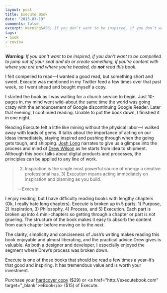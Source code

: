 ```yaml
---
layout: post
title: Execute Book
date: "2013-03-19"
comments: false
excerpt: Warning&#58; If you don’t want to be inspired, if you don’t want to be compelled to jump out of your seat and do or create something, if you’re content with where you are and where you’re headed, do not read this book.
tags:
- book
- review
---
```


***Warning**: If you don’t want to be inspired, if you don’t want to be compelled to jump out of your seat and do or create something, if you’re content with where you are and where you’re headed, do **not** read this book.*

<!--more-->

I felt compelled to read—I wanted a good read, but something short and sweet. Execute was mentioned in my Twitter feed a few times over that past week, so I went ahead and bought myself a copy.

I started the book as I was waiting for a church service to begin. Just 10-pages in, my mind went wild–about the same time the world was going crazy with the announcement of Google discontinuing Google Reader. Later that evening, I continued reading. Unable to put the book down, I finished it in one night.

Reading Execute felt a little like mining without the physical labor—I walked away with loads of gems. It talks about the importance of acting on our ideas immediately, staying inspired and pushing through when the going gets tough, and shipping. <a href="http://joshlong.me" target="_blank">Josh Long</a> narrates to give us a glimpse into the process and mind of <a href="http://drewwilson.com" target="_blank">Drew Wilson</a> as he starts from idea to shipment. Although this book talks about digital products and processes, the principles can be applied to any line of work.

> 2) Inspiration is the single most powerful source of energy a creative professional has. 3) Execution means acting immediately on inspiration and planning as you build.
> 
> —*Execute*

I enjoy reading, but I have difficulty reading books with lengthy chapters (Ok, I really hate long chapters). Execute is broken up in 5 parts: 1) Purpose, 2) Inspiration, 3) Philosophy, 4) Process, and 5) Execution. Each part is broken up into 4 mini-chapters so getting through a chapter or part is not grueling. The structure of the book makes it easy to absorb the content from each chapter before moving on to the next.

The clarity, simplicity and conciseness of Josh’s writing makes reading this book enjoyable and almost liberating, and the practical advice Drew gives is valuable. As both a designer and developer, I especially enjoyed the segment where Drew’s process was broken down.

Execute is one of those books that should be read a few times a year–it’s that good and inspiring. It has tremendous value and is worth your investment.

Purchase your <a href="{% amazon_url http://www.amazon.com/gp/product/0988578603/ %}" target="_blank">hardcover copy</a> ($29) or <a href="http://executebook.com" target="_blank">eBook</a> ($15) of Execute.